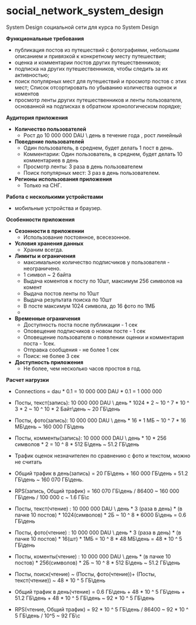 # social_network_system_design

 System Design социальной сети для курса по System Design

**Функциональные требования**
- публикация постов из путешествий с фотографиями, небольшим описанием и привязкой к конкретному месту путешествия;
- оценка и комментарии постов других путешественников;
- подписка на других путешественников, чтобы следить за их активностью;
- поиск популярных мест для путешествий и просмотр постов с этих мест;  Список отсортировать по убыванию количества оценок и коментов
- просмотр ленты других путешественников и ленты пользователя, основанной на подписках в обратном хронологическом порядке;

**Аудитория приложения** 

- **Количество пользователей**
  - Рост до 10 000 000 DAU \ день в течение года , рост линейный
- **Поведение пользователей**
  - Один пользователь, в среднем, будет делать 1 пост в день.
  - Комментарии: Один пользователь, в среднем, будет делать 10 комментариев в день
  - Просмотр ленты: 3 раза в день пользователем
  - Поиск популярных мест: 3 раз в день пользователем.
- **Регионы использования приложения**
  - Только на СНГ.

**Работа с несколькими устройствами**
 - мобильные устройства и браузер.

**Особенности приложения**

- **Сезонности в приложении**
  -  Использование постоянное, всесезонное. 
- **Условия хранения данных**
  -  Храним всегда.
- **Лимиты и ограничения**
  - максимальное количество подписчиков у пользователя - неограничено.
  - 1 символ ~ 2 байта
  - Выдача коментов к посту по 10шт, максимум 256 символов на комент  
  - Выдача постов ленты по 10шт
  - Выдача результата поиска по 10шт
  - В посте максимум 1024 символа, до 16 фото по 1МБ
  - 
- **Временные ограничения**
  - Доступность поста после публикации - 1 сек
  - Оповещение подписчиков о новом посте - 1 сек
  - Оповещение пользователя о появлении оценки и комментария поста - 1сек.
  - Отправка сообщения - не более 1 сек  
  - Поиск: не более 3 сек   
- **Доступность приложения**
  - Не более, чем несколько часов простоя в год.

**Расчет нагрузки**
- Connections = dau \* 0.1 = 10 000 000 DAU * 0.1 = 1 000 000

- Посты, текст(запись): 10 000 000 DAU \ день * 1024 * 2 ~ 10 ^ 7 * 10 ^ 3 * 2 ~ 10 ^ 10 * 2 Байт\день ~ 20 ГБ\день
- Посты, фото(запись): 10 000 000 DAU \ день * 16 * 1 МБ ~ 10 ^ 7 * 16 МБ\день ~ 160 000 ГБ\день
- Посты, комменты(запись): 10 000 000 DAU \ день * 10 * 256 символов * 2 = 10 ^ 8 * 512 Б\день ~ 51.2 ГБ\день
- Трафик оценок незначителен по сравнению с фото и текстом, можно не считать
- Общий трафик в день(запись) = 20 ГБ\день + 160 000 ГБ\день + 51.2 ГБ\день ~ 160 070 ГБ\день.
  
- RPS(запись, Общий трафик) = 160 070 ГБ\день  / 86400 ~ 160 000 ГБ\день / 100 000 c ~ 1.6 ГБ\с 

- Посты, текст(чтение) : 10 000 000 DAU \ день  * 3 (раза в день) * (в пачке 10 постов) * 1024(символов) * 2Б ~  10 ^ 8 * 6000 Б\день = 0.6 ГБ\день
- Посты, фото(чтение) : 10 000 000 DAU \ день  * 3 (раза в день) * (в пачке 10 постов) * 16(шт) * 1МБ = 10 ^ 8 * 48 МБ\день = 48 * 10 ^ 5  ГБ\день 
- Посты, коменты(чтение) : 10 000 000 DAU \ день  * (в пачке 10 постов) * 256(символов) * 2Б ~  10 ^ 8 * 512 Б\день ~ 51.2 ГБ\день
- Посты, поиск(чтение)  ~ (Посты, фото(чтение))+ (Посты, текст(чтение)) ~ 48 * 10 ^ 5  ГБ\день
- Общий трафик в день(чтение) = 0.6 ГБ\день + 48 * 10 ^ 5  ГБ\день + 51.2 ГБ\день + 48 * 10 ^ 5  ГБ\день  ~ 92 * 10 ^ 5  ГБ\день

- RPS(чтение, Общий трафик) = 92 * 10 ^ 5  ГБ\день  / 86400 ~ 92 * 10 ^ 5  ГБ\день / 10^5  ~ 92 ГБ\с 
